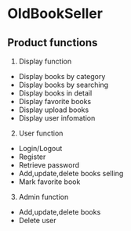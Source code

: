 # OldBookSeller
## Product functions
1. Display function
* Display books by category
* Display books by searching
* Display books in detail
* Display favorite books
* Display upload books
* Display user infomation
2. User function
* Login/Logout
* Register
* Retrieve password
* Add,update,delete books selling
* Mark favorite book
3. Admin function
* Add,update,delete books
* Delete user
